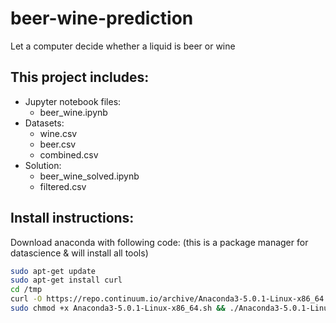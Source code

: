 # beer-wine-prediction
Let a computer decide whether a liquid is beer or wine

## This project includes:
- Jupyter notebook files: 
  - beer_wine.ipynb
- Datasets:
  - wine.csv
  - beer.csv
  - combined.csv
- Solution:
  - beer_wine_solved.ipynb
  - filtered.csv
  
## Install instructions:
Download anaconda with following code: (this is a package manager for datascience & will install all tools)
```bash
sudo apt-get update
sudo apt-get install curl
cd /tmp
curl -O https://repo.continuum.io/archive/Anaconda3-5.0.1-Linux-x86_64.sh
sudo chmod +x Anaconda3-5.0.1-Linux-x86_64.sh && ./Anaconda3-5.0.1-Linux-x86_64.sh
```
